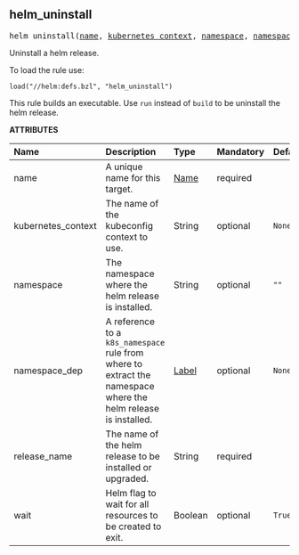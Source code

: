 <!-- Generated with Stardoc: http://skydoc.bazel.build -->



<a id="helm_uninstall"></a>

## helm_uninstall

<pre>
helm_uninstall(<a href="#helm_uninstall-name">name</a>, <a href="#helm_uninstall-kubernetes_context">kubernetes_context</a>, <a href="#helm_uninstall-namespace">namespace</a>, <a href="#helm_uninstall-namespace_dep">namespace_dep</a>, <a href="#helm_uninstall-release_name">release_name</a>, <a href="#helm_uninstall-wait">wait</a>)
</pre>

Uninstall a helm release.

To load the rule use:
```starlark
load("//helm:defs.bzl", "helm_uninstall")
```

This rule builds an executable. Use `run` instead of `build` to be uninstall the helm release.

**ATTRIBUTES**


| Name  | Description | Type | Mandatory | Default |
| :------------- | :------------- | :------------- | :------------- | :------------- |
| <a id="helm_uninstall-name"></a>name |  A unique name for this target.   | <a href="https://bazel.build/concepts/labels#target-names">Name</a> | required |  |
| <a id="helm_uninstall-kubernetes_context"></a>kubernetes_context |  The name of the kubeconfig context to use.  | String | optional |  `None`  |
| <a id="helm_uninstall-namespace"></a>namespace |  The namespace where the helm release is installed.   | String | optional |  `""`  |
| <a id="helm_uninstall-namespace_dep"></a>namespace_dep |  A reference to a `k8s_namespace` rule from where to extract the namespace where the helm release is installed.   | <a href="https://bazel.build/concepts/labels">Label</a> | optional |  `None`  |
| <a id="helm_uninstall-release_name"></a>release_name |  The name of the helm release to be installed or upgraded.   | String | required |  |
| <a id="helm_uninstall-wait"></a>wait |  Helm flag to wait for all resources to be created to exit.   | Boolean | optional |  `True`  |


